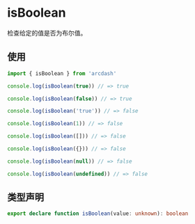 # isBoolean

检查给定的值是否为布尔值。

## 使用

```typescript
import { isBoolean } from 'arcdash'

console.log(isBoolean(true)) // => true

console.log(isBoolean(false)) // => true

console.log(isBoolean('true')) // => false

console.log(isBoolean(1)) // => false

console.log(isBoolean([])) // => false

console.log(isBoolean({})) // => false

console.log(isBoolean(null)) // => false

console.log(isBoolean(undefined)) // => false
```

## 类型声明

```typescript
export declare function isBoolean(value: unknown): boolean
```
